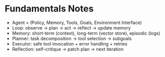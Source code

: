 # Fundamentals Notes
- Agent = (Policy, Memory, Tools, Goals, Environment Interface)
- Loop: observe → plan → act → reflect → update memory
- Memory: short-term (context), long-term (vector store), episodic (logs)
- Planner: task decomposition → tool selection → subgoals
- Executor: safe tool invocation + error handling + retries
- Reflection: self-critique → patch plan → next iteration

